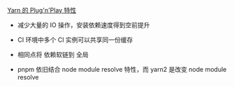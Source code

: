 [Yarn 的 Plug'n'Play 特性](https://loveky.github.io/2019/02/11/yarn-pnp/)

- 减少大量的 IO 操作，安装依赖速度得到空前提升
- CI 环境中多个 CI 实例可以共享同一份缓存



- 相同点将 依赖软链到 全局
- pnpm 依旧结合 node module resolve 特性，而 yarn2 是改变 node module resolve